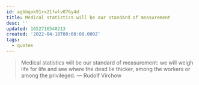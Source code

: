 ```yaml
---
id: agbbgok91rx21fwlv076y4d
title: Medical statistics will be our standard of measurement
desc: ''
updated: 1652716548213
created: '2022-04-10T00:00:00.000Z'
tags:
  - quotes
---
```


 > Medical statistics will be our standard of measurement: we will weigh life for life and see where the dead lie thicker, among the workers or among the privileged.  — Rudolf Virchow
